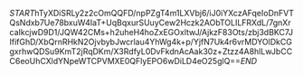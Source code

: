 $START$hTyXDiSRLy2z2cOmQQFD/npPZgT4m1LXVbj6/iJ0iYXczAFqeIoDnFVTQsNdxb7Ue78bxuW4IaT+UqBqxurSUuyCew2Hczk2AObTOLILFRXdL/7gnXrcaIkcjwD9D1/JQW42CMs+h2uheH4hoZxEGOxltwJ/AjkzF83Ots/zbj3dBKC7JIfifGhD/XbQrnRHkN2OjvbybJwcrlau4YhWg4k+p/YjfN7Uk4r6vrMDYOlDkCGgxrhwQDSu9KmT2jRqDKm/X3RdfyL0DvFkdnAcAak30z+Ztzz4A8hlLwJbCCC6eoUhCXldYNpeWTCPVMXE0QFlyEPO6wDiLD4eO25glQ==$END$